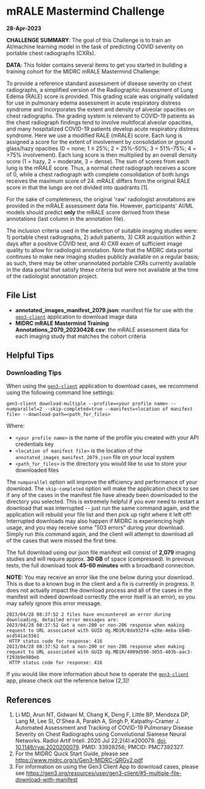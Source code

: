 # mRALE Mastermind Challenge
**28-Apr-2023**

**CHALLENGE SUMMARY**: The goal of this Challenge is to train an AI/machine learning model in the task of predicting COVID severity on portable chest radiographs (CXRs).

**DATA**: This folder contains several items to get you started in building a training cohort for the MIDRC mRALE Mastermind Challenge: 

To provide a reference standard assessment of disease severity on chest radiographs, a simplified version of the Radiographic Assessment of Lung Edema (RALE) score is provided. This grading scale was originally validated for use in pulmonary edema assessment in acute respiratory distress syndrome and incorporates the extent and density of alveolar opacities on chest radiographs. The grading system is relevant to COVID-19 patients as the chest radiograph findings tend to involve multifocal alveolar opacities, and many hospitalized COVID-19 patients develop acute respiratory distress syndrome. Here we use a modified RALE (mRALE) score. Each lung is assigned a score for the extent of involvement by consolidation or ground glass/hazy opacities (0 = none; 1 ≤ 25%; 2 = 25%–50%; 3 = 51%–75%; 4 = >75% involvement). Each lung score is then multiplied by an overall density score (1 = hazy, 2 = moderate, 3 = dense). The sum of scores from each lung is the mRALE score. Thus, a normal chest radiograph receives a score of 0, while a chest radiograph with complete consolidation of both lungs receives the maximum score of 24. mRALE differs from the original RALE score in that the lungs are not divided into quadrants [1].

For the sake of completeness, the original 'raw' radiologist annotations are provided in the mRALE assessment data file. However, participants' AI/ML models should predict **only** the mRALE score derived from these annotations (last column in the annotation file).

The inclusion criteria used in the selection of suitable imaging studies were: 1) portable chest radiographs, 2) adult patients, 3) CXR acquisition within 2 days after a positive COVID test, and 4) CXR exam of sufficient image quality to allow for radiologist annotation. Note that the MIDRC data portal continues to make new imaging studies publicly available on a regular basis; as such, there may be other unannotated portable CXRs currently available in the data portal that satisfy these criteria but were not available at the time of the radiologist annotation project.

## File List
* **annotated_images_manifest_2079.json**: manifest file for use with the [`gen3-client`](https://github.com/uc-cdis/cdis-data-client/releases/latest) application to download image data
* **MIDRC mRALE Mastermind Training Annotations_2079_20230428.csv**: the mRALE assessment data for each imaging study that matches the cohort criteria

## Helpful Tips

### Downloading Tips
When using the [`gen3-client`](https://github.com/uc-cdis/cdis-data-client/releases/latest) application to download cases, we recommend using the following command line settings:

`gen3-client download-multiple --profile=<your profile name> --numparallel=2 --skip-completed=true --manifest=<location of manifest file> --download-path=<path_for_files>`

Where:
* `<your profile name>` is the name of the profile you created with your API credentials key
* `<location of manifest file>` is the location of the `annotated_images_manifest_2079.json` file on your local system
* `<path_for_files>` is the directory you would like to use to store your downloaded files

The `numparallel` option will improve the efficiency and performance of your download. The `skip-completed` option will make the application check to see if any of the cases in the manifest file have already been downloaded to the directory you selected. This is extremely helpful if you ever need to restart a download that was interrupted -- just run the same command again, and the application will rebuild your file list and then pick up right where it left off! Interrupted downloads may also happen if MIDRC is experiencing high usage, and you may receive some "503 errors" during your download. Simply run this command again, and the client will attempt to download all of the cases that were missed the first time.

The full download using our json file manifest will consist of **2,079** imaging studies and will require approx. **30 GB** of space (compressed). In previous tests, the full download took **45-60 minutes** with a broadband connection.

**NOTE:** You may receive an error like the one below during your download. This is due to a known bug in the client and a fix is currently in progress. It does not actually impact the download process and all of the cases in the manifest will indeed download correctly (the error itself is an error), so you may safely ignore this error message.

```
2023/04/28 08:37:52 2 files have encountered an error during downloading, detailed error messages are:
2023/04/28 08:37:52 Got a non-200 or non-206 response when making request to URL associated with GUID dg.MD1R/8da932f4-e28e-4eba-b946-acd541ac5561
 HTTP status code for response: 416
2023/04/28 08:37:52 Got a non-200 or non-206 response when making request to URL associated with GUID dg.MD1R/4009d590-3055-403b-aac3-f293b9e980eb
 HTTP status code for response: 416
 ```

If you would like more information about how to operate the [`gen3-client`](https://github.com/uc-cdis/cdis-data-client/releases/latest) app, please check out the reference below [2,3]!


## References
1.  Li MD, Arun NT, Gidwani M, Chang K, Deng F, Little BP, Mendoza DP, Lang M, Lee SI, O'Shea A, Parakh A, Singh P, Kalpathy-Cramer J. Automated Assessment and Tracking of COVID-19 Pulmonary Disease Severity on Chest Radiographs using Convolutional Siamese Neural Networks. Radiol Artif Intell. 2020 Jul 22;2(4):e200079. [doi: 10.1148/ryai.2020200079](https://doi.org/10.1148/ryai.2020200079). PMID: 33928256; PMCID: PMC7392327.
2.  For the MIDRC Quick Start Guide, please see https://www.midrc.org/s/Gen3-MIDRC-QRGv2.pdf
3.  For information on using the Gen3 Client App to download cases, please see https://gen3.org/resources/user/gen3-client/#5-multiple-file-download-with-manifest
